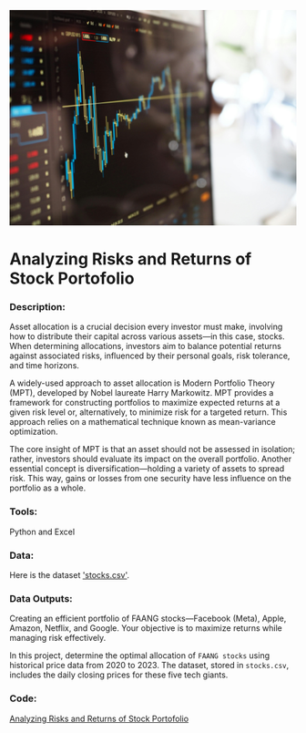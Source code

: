 ![image](https://github.com/mynameisfho/My-Data-Analyst-Portofolio/blob/main/Analyzing%20Risks%20and%20Returns%20of%20Stock%20Portofolio/stocks.jpg)

# Analyzing Risks and Returns of Stock Portofolio
### Description:
Asset allocation is a crucial decision every investor must make, involving how to distribute their capital across various assets—in this case, stocks. When determining allocations, investors aim to balance potential returns against associated risks, influenced by their personal goals, risk tolerance, and time horizons.

A widely-used approach to asset allocation is Modern Portfolio Theory (MPT), developed by Nobel laureate Harry Markowitz. MPT provides a framework for constructing portfolios to maximize expected returns at a given risk level or, alternatively, to minimize risk for a targeted return. This approach relies on a mathematical technique known as mean-variance optimization.

The core insight of MPT is that an asset should not be assessed in isolation; rather, investors should evaluate its impact on the overall portfolio. Another essential concept is diversification—holding a variety of assets to spread risk. This way, gains or losses from one security have less influence on the portfolio as a whole.

### Tools: 
Python and Excel

### Data:
Here is the dataset ['stocks.csv'](https://github.com/mynameisfho/My-Data-Analyst-Portofolio/blob/main/Analyzing%20Risks%20and%20Returns%20of%20Stock%20Portofolio/stocks.csv).

### Data Outputs:
Creating an efficient portfolio of FAANG stocks—Facebook (Meta), Apple, Amazon, Netflix, and Google. Your objective is to maximize returns while managing risk effectively.

In this project, determine the optimal allocation of `FAANG stocks` using historical price data from 2020 to 2023. The dataset, stored in `stocks.csv`, includes the daily closing prices for these five tech giants.

### Code:
[Analyzing Risks and Returns of Stock Portofolio](https://github.com/mynameisfho/My-Data-Analyst-Portofolio/blob/main/Analyzing%20Risks%20and%20Returns%20of%20Stock%20Portofolio/stocks.ipynb)